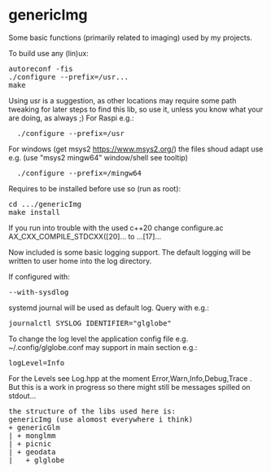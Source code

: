 # genericImg
Some basic functions (primarily related to imaging) used by my projects.

To build use any (lin)ux:
<pre>
autoreconf -fis
./configure --prefix=/usr...
make
</pre>
Using usr is a suggestion, as other locations may require some path tweaking
for later steps to find this lib, so use it,
unless you know what your are doing, as always ;)
For Raspi e.g.:
<pre>
  ./configure --prefix=/usr
</pre>
For windows (get msys2 https://www.msys2.org/) the files shoud adapt use e.g.
(use "msys2 mingw64" window/shell see tooltip)<br>
<pre>
  ./configure --prefix=/mingw64
</pre>
Requires to be installed before use so (run as root):
<pre>
cd .../genericImg
make install
</pre>
If you run into trouble with the used c++20 change configure.ac AX_CXX_COMPILE_STDCXX([20]... to ...[17]...

Now included is some basic logging support.
The default logging will be written to user home into the log directory.

If configured with:
<pre>
--with-sysdlog
</pre>
systemd journal will be used as default log.
Query with e.g.:
<pre>
journalctl SYSLOG_IDENTIFIER="glglobe"
</pre>
To change the log level the application config file e.g. ~/.config/glglobe.conf may support in main section e.g.:
<pre>
logLevel=Info
</pre>
For the Levels see Log.hpp at the moment Error,Warn,Info,Debug,Trace .
But this is a work in progress so there might still be messages spilled on stdout...

<pre>
the structure of the libs used here is:
genericImg (use alomost everywhere i think)
+ genericGlm
| + monglmm
| + picnic
| + geodata
|   + glglobe
</pre>